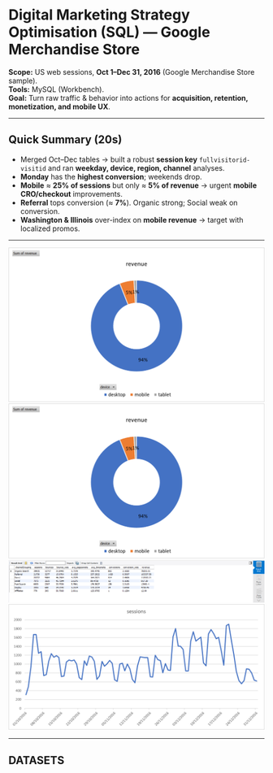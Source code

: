 # Digital Marketing Strategy Optimisation (SQL) — Google Merchandise Store

**Scope:** US web sessions, **Oct 1–Dec 31, 2016** (Google Merchandise Store sample).  
**Tools:** MySQL (Workbench).  
**Goal:** Turn raw traffic & behavior into actions for **acquisition, retention, monetization, and mobile UX**.

---

## Quick Summary (20s)
- Merged Oct–Dec tables → built a robust **session key** `fullvisitorid-visitid` and ran **weekday, device, region, channel** analyses.
- **Monday** has the **highest conversion**; weekends drop.
- **Mobile** ≈ **25% of sessions** but only ≈ **5% of revenue** → urgent **mobile CRO/checkout** improvements.
- **Referral** tops conversion (≈ **7%**). Organic strong; Social weak on conversion.
- **Washington & Illinois** over-index on **mobile revenue** → target with localized promos.

---
![Device Monetize](reports/11_web_monetize_device_chart2.png)      ![TEST](reports/11_web_monetize_device_chart2.png)
![Acquisition Channel](reports/16_web_acq_mon_channel.png)
![Engagement by Day](reports/07_web_eng_day_graph.png)

---

## DATASETS




